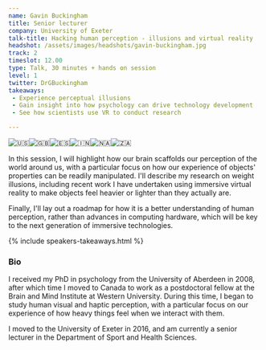 ```yaml
---
name: Gavin Buckingham
title: Senior lecturer
company: University of Exeter
talk-title: Hacking human perception - illusions and virtual reality
headshot: /assets/images/headshots/gavin-buckingham.jpg
track: 2
timeslot: 12.00
type: Talk, 30 minutes + hands on session
level: 1
twitter: DrGBuckingham
takeaways: 
 - Experience perceptual illusions
 - Gain insight into how psychology can drive technology development
 - See how scientists use VR to conduct research

---
```

<img class="Emoji Emoji--forText" src="https://abs.twimg.com/emoji/v2/72x72/1f1fa-1f1f8.png" draggable="false" alt="🇺🇸" title="Flag of the United States" aria-label="Emoji: Flag of the United States"><img class="Emoji Emoji--forText" src="https://abs.twimg.com/emoji/v2/72x72/1f1ec-1f1e7.png" draggable="false" alt="🇬🇧" title="Flag of the United Kingdom" aria-label="Emoji: Flag of the United Kingdom"><img class="Emoji Emoji--forText" src="https://abs.twimg.com/emoji/v2/72x72/1f1ea-1f1f8.png" draggable="false" alt="🇪🇸" title="Flag of spain" aria-label="Emoji: Flag of spain"><img class="Emoji Emoji--forText" src="https://abs.twimg.com/emoji/v2/72x72/1f1ee-1f1f3.png" draggable="false" alt="🇮🇳" title="Flag of India" aria-label="Emoji: Flag of India"><img class="Emoji Emoji--forText" src="https://abs.twimg.com/emoji/v2/72x72/1f1f3-1f1e6.png" draggable="false" alt="🇳🇦" title="Flag of Namibia" aria-label="Emoji: Flag of Namibia"><img class="Emoji Emoji--forText" src="https://abs.twimg.com/emoji/v2/72x72/1f1ff-1f1e6.png" draggable="false" alt="🇿🇦" title="Flag of South Africa" aria-label="Emoji: Flag of South Africa"> 

<p>In this session, I will highlight how our brain scaffolds our perception of the world around us, with a particular focus on how our experience of objects' properties can be readily manipulated. I'll describe my research on weight illusions, including recent work I have undertaken using immersive virtual reality to make objects feel heavier or lighter than they actually are.</p> 
<p>Finally, I'll lay out a roadmap for how it is a better understanding of human perception, rather than advances in computing hardware, which will be key to the next generation of immersive technologies.</p>

{% include speakers-takeaways.html %}

<h3>Bio</h3>
<p>I received my PhD in psychology from the University of Aberdeen in 2008, after which time I moved to Canada to work as a postdoctoral fellow at the Brain and Mind Institute at Western University. During this time, I began to study human visual and haptic perception, with a particular focus on our experience of how heavy things feel when we interact with them.</p>
<p>I moved to the University of Exeter in 2016, and am currently a senior lecturer in the Department of Sport and Health Sciences.</p>